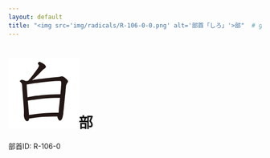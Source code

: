 ```yaml
---
layout: default
title: "<img src='img/radicals/R-106-0-0.png' alt='部首「しろ」'>部"  # glyphをタイトルに使用
---
```


# <img src='img/radicals/R-106-0-0.png' alt='部首「しろ」'>部
部首ID: R-106-0
